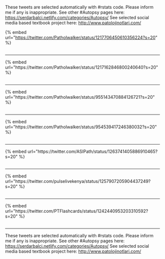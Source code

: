 

These tweets are selected automatically with #rstats code. Please inform me if any is inappropriate.
See other #Autopsy pages here: https://serdarbalci.netlify.com/categories/Autopsy/ 
See selected social media based textbook project here: http://www.patolojinotlari.com/

{% embed url="https://twitter.com/Patholwalker/status/1217706450610356224?s=20" %}<br>
<br>
<hr>
{% embed url="https://twitter.com/Patholwalker/status/1217162846800240640?s=20" %}<br>
<br>
<hr>
{% embed url="https://twitter.com/Patholwalker/status/955143470884126721?s=20" %}<br>
<br>
<hr>
{% embed url="https://twitter.com/Patholwalker/status/954539417246380032?s=20" %}<br>
<br>
<hr>
{% embed url="https://twitter.com/ASIPath/status/1263741405886910465?s=20" %}<br>
<br>
<hr>
{% embed url="https://twitter.com/pulselivekenya/status/1257907205904437249?s=20" %}<br>
<br>
<hr>
{% embed url="https://twitter.com/PTFlashcards/status/1242440953203310592?s=20" %}<br>
<br>
<hr>


These tweets are selected automatically with #rstats code. Please inform me if any is inappropriate.
See other #Autopsy pages here: https://serdarbalci.netlify.com/categories/Autopsy/ 
See selected social media based textbook project here: http://www.patolojinotlari.com/
